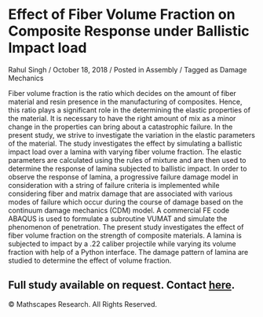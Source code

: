 # Effect of Fiber Volume Fraction on Composite Response under Ballistic Impact load 

Rahul Singh / October 18, 2018 / Posted in Assembly / Tagged as Damage Mechanics

Fiber volume fraction is the ratio which decides on the amount of fiber material and resin presence in the manufacturing of composites. Hence, this ratio plays a significant role in the determining the elastic properties of the material. It is necessary to have the right amount of mix as a minor change in the properties can bring about a catastrophic failure. In the present study, we strive to investigate the variation in the elastic parameters of the material. The study investigates the effect by simulating a ballistic impact load over a lamina with varying fiber volume fraction. The elastic parameters are calculated using the rules of mixture and are then used to determine the response of lamina subjected to ballistic impact. In order to observe the response of lamina, a progressive failure damage model in consideration with a string of failure criteria is implemented while considering fiber and matrix damage that are associated with various modes of failure which occur during the course of damage based on the continuum damage mechanics (CDM) model. A commercial FE code ABAQUS is used to formulate a subroutine VUMAT and simulate the phenomenon of penetration.  The present study investigates the effect of fiber volume fraction on the strength of composite materials. A lamina is subjected to impact by a .22 caliber projectile while varying its volume fraction with help of a Python interface. The damage pattern of lamina are studied to determine the effect of volume fraction.

Full study available on request. Contact [here](mailto:%20hello@mathscapes.xyz).
---- 

© Mathscapes Research. All Rights Reserved.